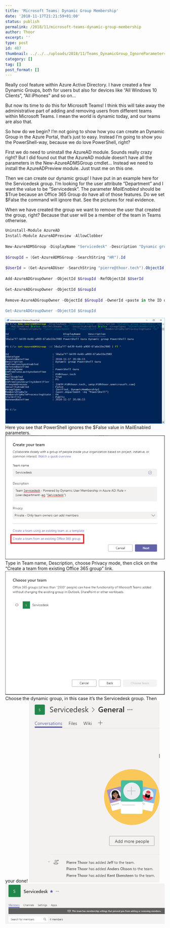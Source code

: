 ```yaml
---
title: 'Microsoft Teams: Dynamic Group Membership'
date: '2018-11-17T21:21:59+01:00'
status: publish
permalink: /2018/11/microsoft-teams-dynamic-group-membership
author: Thoor
excerpt: ''
type: post
id: 487
thumbnail: ../../../uploads/2018/11/Teams_DynamicGroup_IgnoreParameters.png
category: []
tag: []
post_format: []
---
```

Really cool feature within Azure Active Directory. I have created a few Dynamic Groups, both for users but also for devices like “All Windows 10 Clients”, “All iPhones” and so on…

But now its time to do this for Microsoft Teams! I think this will take away the administrative part of adding and removing users from different teams within Microsoft Teams. I mean the world is dynamic today, and our teams are also that.

So how do we begin? I’m not going to show how you can create an Dynamic Group in the Azure Portal, that’s just to easy. Instead I’m going to show you the PowerShell-way, because we do love PowerShell, right?

First we do need to uninstall the AzureAD module. Sounds really crazy right? But I did found out that the AzureAD module doesn’t have all the parameters in the New-AzureADMSGroup cmdlet… Instead we need to install the AzureADPreview module. Just trust me on this one.

Then we can create our dynamic group! I have put in an example here for the Servicedesk group. I’m looking for the user attribute “Department” and I want the value to be “Servicedesk”. The parameter *MailEnabled*  should be $True because an Office 365 Group do have all of those features. Do we set $False the command will ignore that. See the pictures for real evidence.

When we have created the group we want to remove the user that created the group, right? Because that user will be a member of the team in Teams otherwise.

```powershell
Uninstall-Module AzureAD
Install-Module AzureADPreview -AllowClobber

New-AzureADMSGroup -DisplayName "Servicedesk" -Description "Dynamic group of Servicedesk" -MailEnabled $true -MailNickName "Servicedesk" -SecurityEnabled $True -GroupTypes "DynamicMembership","Unified" -MembershipRule "(user.department -eq ""Servicedesk"")" -MembershipRuleProcessingState "On"

$GroupId = (Get-AzureADMSGroup -SearchString "HR").Id

$UserId = (Get-AzureADUser -SearchString "pierre@thoor.tech").ObjectId

Add-AzureADGroupOwner -ObjectId $GroupId -RefObjectId $UserId

Get-AzureADGroupOwner -ObjectId $GroupId

Remove-AzureADGroupOwner -ObjectId $GroupId -OwnerId <paste in the ID of the owner that's going to be removed>

Get-AzureADGroupOwner -ObjectId $GroupId
```

![](./Teams_DynamicGroup_IgnoreParameters.png)Here you see that PowerShell ignores the $False value in MailEnabled parameters.
![](./Teams_DynamicGroup-1.png)Type in Team name, Description, choose Privacy mode, then click on the “Create a team from existing Office 365 group” link.
![](./Teams_DynamicGroup_1.png)Choose the dynamic group, in this case it’s the Servicedesk group. Then your done!
![](./Teams_DynamicGroup_2.png)
![](./Teams_DynamicGroup_3.png)